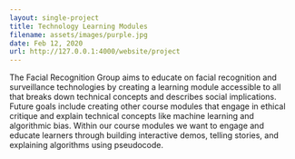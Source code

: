 ```yaml
---
layout: single-project
title: Technology Learning Modules
filename: assets/images/purple.jpg
date: Feb 12, 2020
url: http://127.0.0.1:4000/website/project
---
```

The Facial Recognition Group aims to educate on facial recognition and surveillance technologies by creating a learning module accessible to all that breaks down technical concepts and describes social implications. Future goals include creating other course modules that engage in ethical critique and explain technical concepts like machine learning and algorithmic bias. Within our course modules we want to engage and educate learners through building interactive demos, telling stories, and explaining algorithms using pseudocode.
